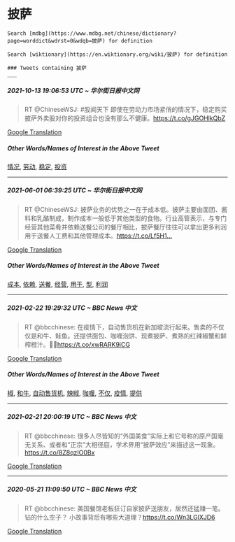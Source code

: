 # 披萨

    Search [mdbg](https://www.mdbg.net/chinese/dictionary?page=worddict&wdrst=0&wdqb=披萨) for definition

    Search [wiktionary](https://en.wiktionary.org/wiki/披萨) for definition

    ### Tweets containing 披萨
    ___
##### 2021-10-13 19:06:53 UTC ~ 华尔街日报中文网
> RT @ChineseWSJ: #股闻天下 即使在劳动力市场紧俏的情况下，稳定购买披萨外卖股对你的投资组合也没有那么不健康。https://t.co/gJGOHlkQbZ

[Google Translation](https://translate.google.com/?hi=en&tab=TT&sl=zh-CN&tl=en&op=translate&text=RT+%40ChineseWSJ%3A+%23%E8%82%A1%E9%97%BB%E5%A4%A9%E4%B8%8B+%E5%8D%B3%E4%BD%BF%E5%9C%A8%E5%8A%B3%E5%8A%A8%E5%8A%9B%E5%B8%82%E5%9C%BA%E7%B4%A7%E4%BF%8F%E7%9A%84%E6%83%85%E5%86%B5%E4%B8%8B%EF%BC%8C%E7%A8%B3%E5%AE%9A%E8%B4%AD%E4%B9%B0%E6%8A%AB%E8%90%A8%E5%A4%96%E5%8D%96%E8%82%A1%E5%AF%B9%E4%BD%A0%E7%9A%84%E6%8A%95%E8%B5%84%E7%BB%84%E5%90%88%E4%B9%9F%E6%B2%A1%E6%9C%89%E9%82%A3%E4%B9%88%E4%B8%8D%E5%81%A5%E5%BA%B7%E3%80%82https%3A%2F%2Ft.co%2FgJGOHlkQbZ)
##### Other Words/Names of Interest in the Above Tweet
[情况](情况.md), [劳动](劳动.md), [稳定](稳定.md), [投资](投资.md)
___
##### 2021-06-01 06:39:25 UTC ~ 华尔街日报中文网
> RT @ChineseWSJ: 披萨业务的优势之一在于成本低。披萨主要由面团、酱料和乳酪制成，制作成本一般低于其他类型的食物。行业高管表示，与专门经营其他菜肴并依赖送餐公司的餐厅相比，披萨餐厅往往可以拿出更多利润用于送餐人工费和其他管理成本。https://t.co/Lf5H1…

[Google Translation](https://translate.google.com/?hi=en&tab=TT&sl=zh-CN&tl=en&op=translate&text=RT+%40ChineseWSJ%3A+%E6%8A%AB%E8%90%A8%E4%B8%9A%E5%8A%A1%E7%9A%84%E4%BC%98%E5%8A%BF%E4%B9%8B%E4%B8%80%E5%9C%A8%E4%BA%8E%E6%88%90%E6%9C%AC%E4%BD%8E%E3%80%82%E6%8A%AB%E8%90%A8%E4%B8%BB%E8%A6%81%E7%94%B1%E9%9D%A2%E5%9B%A2%E3%80%81%E9%85%B1%E6%96%99%E5%92%8C%E4%B9%B3%E9%85%AA%E5%88%B6%E6%88%90%EF%BC%8C%E5%88%B6%E4%BD%9C%E6%88%90%E6%9C%AC%E4%B8%80%E8%88%AC%E4%BD%8E%E4%BA%8E%E5%85%B6%E4%BB%96%E7%B1%BB%E5%9E%8B%E7%9A%84%E9%A3%9F%E7%89%A9%E3%80%82%E8%A1%8C%E4%B8%9A%E9%AB%98%E7%AE%A1%E8%A1%A8%E7%A4%BA%EF%BC%8C%E4%B8%8E%E4%B8%93%E9%97%A8%E7%BB%8F%E8%90%A5%E5%85%B6%E4%BB%96%E8%8F%9C%E8%82%B4%E5%B9%B6%E4%BE%9D%E8%B5%96%E9%80%81%E9%A4%90%E5%85%AC%E5%8F%B8%E7%9A%84%E9%A4%90%E5%8E%85%E7%9B%B8%E6%AF%94%EF%BC%8C%E6%8A%AB%E8%90%A8%E9%A4%90%E5%8E%85%E5%BE%80%E5%BE%80%E5%8F%AF%E4%BB%A5%E6%8B%BF%E5%87%BA%E6%9B%B4%E5%A4%9A%E5%88%A9%E6%B6%A6%E7%94%A8%E4%BA%8E%E9%80%81%E9%A4%90%E4%BA%BA%E5%B7%A5%E8%B4%B9%E5%92%8C%E5%85%B6%E4%BB%96%E7%AE%A1%E7%90%86%E6%88%90%E6%9C%AC%E3%80%82https%3A%2F%2Ft.co%2FLf5H1%E2%80%A6)
##### Other Words/Names of Interest in the Above Tweet
[成本](成本.md), [依赖](依赖.md), [送餐](送餐.md), [经营](经营.md), [用于](用于.md), [型](型.md), [利润](利润.md)
___
##### 2021-02-22 19:29:32 UTC ~ BBC News 中文
> RT @bbcchinese: 在疫情下，自动售货机在新加坡流行起来。售卖的不仅仅是和牛、鲑鱼。还提供面包、咖喱泡饼、现煮披萨、煮熟的红辣椒蟹和鲜榨橙汁。🤤🤤https://t.co/xwRARK9iCG

[Google Translation](https://translate.google.com/?hi=en&tab=TT&sl=zh-CN&tl=en&op=translate&text=RT+%40bbcchinese%3A+%E5%9C%A8%E7%96%AB%E6%83%85%E4%B8%8B%EF%BC%8C%E8%87%AA%E5%8A%A8%E5%94%AE%E8%B4%A7%E6%9C%BA%E5%9C%A8%E6%96%B0%E5%8A%A0%E5%9D%A1%E6%B5%81%E8%A1%8C%E8%B5%B7%E6%9D%A5%E3%80%82%E5%94%AE%E5%8D%96%E7%9A%84%E4%B8%8D%E4%BB%85%E4%BB%85%E6%98%AF%E5%92%8C%E7%89%9B%E3%80%81%E9%B2%91%E9%B1%BC%E3%80%82%E8%BF%98%E6%8F%90%E4%BE%9B%E9%9D%A2%E5%8C%85%E3%80%81%E5%92%96%E5%96%B1%E6%B3%A1%E9%A5%BC%E3%80%81%E7%8E%B0%E7%85%AE%E6%8A%AB%E8%90%A8%E3%80%81%E7%85%AE%E7%86%9F%E7%9A%84%E7%BA%A2%E8%BE%A3%E6%A4%92%E8%9F%B9%E5%92%8C%E9%B2%9C%E6%A6%A8%E6%A9%99%E6%B1%81%E3%80%82%F0%9F%A4%A4%F0%9F%A4%A4https%3A%2F%2Ft.co%2FxwRARK9iCG)
##### Other Words/Names of Interest in the Above Tweet
[椒](椒.md), [和牛](和牛.md), [自动售货机](自动售货机.md), [辣椒](辣椒.md), [咖喱](咖喱.md), [不仅](不仅.md), [疫情](疫情.md), [提供](提供.md)
___
##### 2021-02-21 20:00:19 UTC ~ BBC News 中文
> RT @bbcchinese: 很多人尽皆知的“外国美食”实际上和它号称的原产国毫无关系、或者和“正宗”大相径庭，学术界用“披萨效应”来描述这一现象。https://t.co/8Z8qzIO0Bx

[Google Translation](https://translate.google.com/?hi=en&tab=TT&sl=zh-CN&tl=en&op=translate&text=RT+%40bbcchinese%3A+%E5%BE%88%E5%A4%9A%E4%BA%BA%E5%B0%BD%E7%9A%86%E7%9F%A5%E7%9A%84%E2%80%9C%E5%A4%96%E5%9B%BD%E7%BE%8E%E9%A3%9F%E2%80%9D%E5%AE%9E%E9%99%85%E4%B8%8A%E5%92%8C%E5%AE%83%E5%8F%B7%E7%A7%B0%E7%9A%84%E5%8E%9F%E4%BA%A7%E5%9B%BD%E6%AF%AB%E6%97%A0%E5%85%B3%E7%B3%BB%E3%80%81%E6%88%96%E8%80%85%E5%92%8C%E2%80%9C%E6%AD%A3%E5%AE%97%E2%80%9D%E5%A4%A7%E7%9B%B8%E5%BE%84%E5%BA%AD%EF%BC%8C%E5%AD%A6%E6%9C%AF%E7%95%8C%E7%94%A8%E2%80%9C%E6%8A%AB%E8%90%A8%E6%95%88%E5%BA%94%E2%80%9D%E6%9D%A5%E6%8F%8F%E8%BF%B0%E8%BF%99%E4%B8%80%E7%8E%B0%E8%B1%A1%E3%80%82https%3A%2F%2Ft.co%2F8Z8qzIO0Bx)
___
##### 2020-05-21 11:09:50 UTC ~ BBC News 中文
> RT @bbcchinese: 美国餐馆老板狂订自家披萨送朋友，居然还猛赚一笔。钻的什么空子？ 小故事背后有哪些大道理？https://t.co/Wn3LGlXJD6

[Google Translation](https://translate.google.com/?hi=en&tab=TT&sl=zh-CN&tl=en&op=translate&text=RT+%40bbcchinese%3A+%E7%BE%8E%E5%9B%BD%E9%A4%90%E9%A6%86%E8%80%81%E6%9D%BF%E7%8B%82%E8%AE%A2%E8%87%AA%E5%AE%B6%E6%8A%AB%E8%90%A8%E9%80%81%E6%9C%8B%E5%8F%8B%EF%BC%8C%E5%B1%85%E7%84%B6%E8%BF%98%E7%8C%9B%E8%B5%9A%E4%B8%80%E7%AC%94%E3%80%82%E9%92%BB%E7%9A%84%E4%BB%80%E4%B9%88%E7%A9%BA%E5%AD%90%EF%BC%9F+%E5%B0%8F%E6%95%85%E4%BA%8B%E8%83%8C%E5%90%8E%E6%9C%89%E5%93%AA%E4%BA%9B%E5%A4%A7%E9%81%93%E7%90%86%EF%BC%9Fhttps%3A%2F%2Ft.co%2FWn3LGlXJD6)
